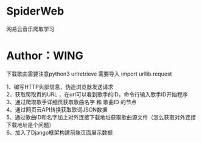 # SpiderWeb
网易云音乐爬取学习
# Author：WING

下载歌曲需要注意python3 urlretrieve 需要导入 import urllib.request<br/>  

1、编写HTTP头部信息，伪造浏览器发送请求<br/> 
2、获取爬取页的URL ，在url可以看到歌手的ID，命令行输入歌手ID开始程序<br/> 
3、通过爬取歌手详细页获取歌曲名字 和 歌曲ID 的节点<br/> 
4、通过网页云API转换获取歌词JSON数据<br/> 
5、通过歌曲ID和名字加上对外连接下载地址获取歌曲源文件（怎么获取对外连接下载地址是个问题）<br/>
6、加入了Django框架构建前端页面展示数据<br/>

